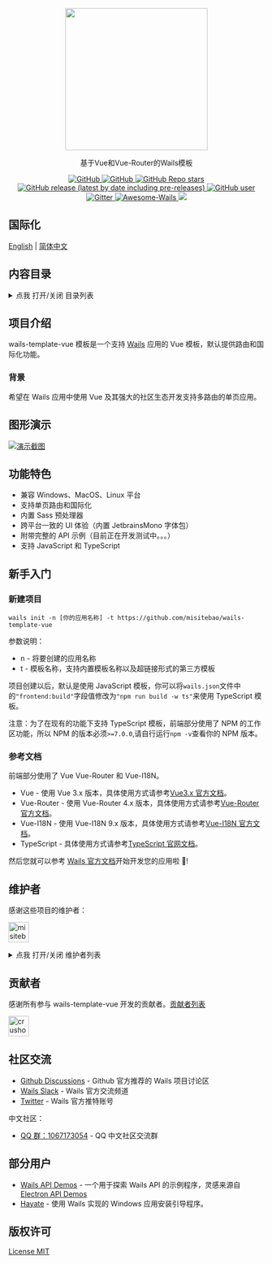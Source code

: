 <p align="center">
  <img src="https://cdn.jsdelivr.net/gh/misitebao/wails-template-vue@main/.github/logo.png" height="280" />
</p>
<p align="center">
  基于Vue和Vue-Router的Wails模板
</p>
<p align="center">
  <a href="https://github.com/misitebao/wails-template-vue/blob/main/LICENSE">
    <img alt="GitHub" src="https://img.shields.io/github/license/misitebao/wails-template-vue?style=flat-square"/>
  </a>
  <a href="https://github.com/misitebao/standard-repository">
    <img alt="GitHub" src="https://cdn.jsdelivr.net/gh/misitebao/standard-repository@main/assets/badge_flat-square.svg"/>
  </a>
  <a href="https://github.com/misitebao/wails-template-vue">
    <img alt="GitHub Repo stars" src="https://img.shields.io/github/stars/misitebao/wails-template-vue?style=flat-square"/>
  </a>
  <a href="https://github.com/misitebao/wails-template-vue/releases">
    <img alt="GitHub release (latest by date including pre-releases)" src="https://img.shields.io/github/v/release/misitebao/wails-template-vue?include_prereleases&sort=semver&style=flat-square">
  </a>
  <a href="https://github.com/misitebao">
    <img alt="GitHub user" src="https://img.shields.io/badge/author-misitebao-brightgreen?style=flat-square"/>
  </a>
  <a href="https://github.com/wailsapp/wails">
    <img alt="Gitter" src="https://img.shields.io/badge/For-Wails-brightgreen?style=flat-square&color=ff3c3c"/>
  </a>
  <a href="https://github.com/wailsapp/awesome-wails">
    <img alt="Awesome-Wails" src="https://cdn.jsdelivr.net/gh/sindresorhus/awesome@main/media/badge-flat.svg"/>
  </a>
  <img src="https://img.shields.io/badge/platform-windows%20%7C%20macos%20%7C%20linux-brightgreen?style=flat-square"/>
</p>
<span id="nav-1"></span>

## 国际化

[English](README.md) | [简体中文](README.zh-Hans.md)

<span id="nav-2"></span>

## 内容目录

<details>
  <summary>点我 打开/关闭 目录列表</summary>

- [国际化](#nav-1)
- [内容目录](#nav-2)
- [项目介绍](#nav-3)
  - [官方网站](#nav-3-1)
  - [背景](#nav-3-2)
- [图形演示](#nav-4)
- [功能特色](#nav-5)
- [架构](#nav-6)
- [新手入门](#nav-7)
- [维护者](#nav-8)
- [贡献者](#nav-9)
- [社区交流](#nav-10)
- [部分用户](#nav-11)
- [发布记录](CHANGE.md)
- [捐赠者](#nav-12)
- [赞助商](#nav-13)
- [特别感谢](#nav-14)
- [版权许可](#nav-15)

</details>

<span id="nav-3"></span>

## 项目介绍

wails-template-vue 模板是一个支持 [Wails](https://github.com/wailsapp/wails) 应用的 Vue 模板，默认提供路由和国际化功能。

<span id="nav-3-1"></span>

<!-- ### 官方网站 -->

<span id="nav-3-2"></span>

### 背景

希望在 Wails 应用中使用 Vue 及其强大的社区生态开发支持多路由的单页应用。

<span id="nav-4"></span>

## 图形演示

[![演示截图](https://cdn.jsdelivr.net/gh/misitebao/wails-template-vue@main/.github/preview.png "点击查看gif演示")](https://cdn.jsdelivr.net/gh/misitebao/wails-template-vue@main/.github/preview.gif)

<span id="nav-5"></span>

## 功能特色

- 兼容 Windows、MacOS、Linux 平台
- 支持单页路由和国际化
- 内置 Sass 预处理器
- 跨平台一致的 UI 体验（内置 JetbrainsMono 字体包）
- 附带完整的 API 示例（目前正在开发测试中。。。）
- 支持 JavaScript 和 TypeScript

<span id="nav-6"></span>

<!-- ## 架构 -->

<span id="nav-7"></span>

## 新手入门

### 新建项目

```
wails init -n [你的应用名称] -t https://github.com/misitebao/wails-template-vue
```

参数说明：

- n - 将要创建的应用名称
- t - 模板名称，支持内置模板名称以及超链接形式的第三方模板

项目创建以后，默认是使用 JavaScript 模板，你可以将`wails.json`文件中的`"frontend:build"`字段值修改为`"npm run build -w ts"`来使用 TypeScript 模板。

注意：为了在现有的功能下支持 TypeScript 模板，前端部分使用了 NPM 的工作区功能，所以 NPM 的版本必须`>=7.0.0`,请自行运行`npm -v`查看你的 NPM 版本。

### 参考文档

前端部分使用了 Vue Vue-Router 和 Vue-I18N。

- Vue - 使用 Vue 3.x 版本，具体使用方式请参考[Vue3.x 官方文档](https://v3.vuejs.org/guide/introduction.html)。
- Vue-Router - 使用 Vue-Router 4.x 版本，具体使用方式请参考[Vue-Router 官方文档](https://next.router.vuejs.org/)。
- Vue-I18N - 使用 Vue-I18N 9.x 版本，具体使用方式请参考[Vue-I18N 官方文档](https://vue-i18n.intlify.dev/)。
- TypeScript - 具体使用方式请参考[TypeScript 官网文档](https://www.typescriptlang.org/)。

然后您就可以参考 [Wails 官方文档](https://wails.io)开始开发您的应用啦 🤞!

<span id="nav-8"></span>

## 维护者

感谢这些项目的维护者：

<a href="https://github.com/misitebao"><img src="https://github.com/misitebao.png" width="40" height="40" alt="misitebao" title="misitebao"/></a>

<details>
  <summary>点我 打开/关闭 维护者列表</summary>

- [米司特包](https://github.com/misitebao) - 项目作者，全栈工程师。

</details>

<span id="nav-9"></span>

## 贡献者

感谢所有参与 wails-template-vue 开发的贡献者。[贡献者列表](https://github.com/misitebao/wails-template-vue/graphs/contributors)

<a href="https://github.com/crushonyou18"><img src="https://github.com/crushonyou18.png" width="40" height="40" alt="crushonyou18" title="crushonyou18"/></a>

<span id="nav-10"></span>

## 社区交流

- [Github Discussions](https://github.com/wailsapp/wails/discussions) - Github 官方推荐的 Wails 项目讨论区
- [Wails Slack](https://invite.slack.golangbridge.org/) - Wails 官方交流频道
- [Twitter](https://twitter.com/wailsapp) - Wails 官方推特账号

中文社区：

- <a target="_blank" href="https://qm.qq.com/cgi-bin/qm/qr?k=utlUvDwtcNG5knHBLwVdMvG39WeHh7oj&jump_from=webapi">QQ 群：1067173054</a> - QQ 中文社区交流群

<span id="nav-11"></span>

## 部分用户

- [Wails API Demos](https://github.com/misitebao/wails-api-demos) - 一个用于探索 Wails API 的示例程序，灵感来源自 [Electron API Demos](https://github.com/electron/electron-api-demos)
- [Hayate](https://github.com/misitebao/hayate) - 使用 Wails 实现的 Windows 应用安装引导程序。

<span id="nav-12"></span>

<!-- ## 捐赠者 -->

<span id="nav-13"></span>

<!-- ## 赞助商 -->

<span id="nav-14"></span>

<!-- ## 特别感谢 -->

<span id="nav-15"></span>

## 版权许可

[License MIT](../LICENSE)
